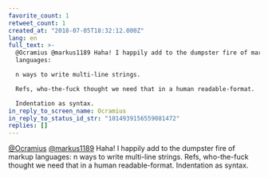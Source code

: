 ```yaml
---
favorite_count: 1
retweet_count: 1
created_at: "2018-07-05T18:32:12.000Z"
lang: en
full_text: >-
  @Ocramius @markus1189 Haha! I happily add to the dumpster fire of markup
  languages:

  n ways to write multi-line strings.

  Refs, who-the-fuck thought we need that in a human readable-format.

  Indentation as syntax.
in_reply_to_screen_name: Ocramius
in_reply_to_status_id_str: "1014939156559081472"
replies: []
---
```


[@Ocramius](https://twitter.com/Ocramius)
[@markus1189](https://twitter.com/markus1189) Haha! I happily add to the
dumpster fire of markup languages: n ways to write multi-line strings. Refs,
who-the-fuck thought we need that in a human readable-format. Indentation as
syntax.
